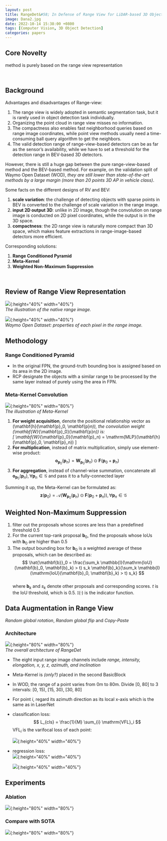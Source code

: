 ```yaml
---
layout: post
title: RangeDet&#58; In Defense of Range View for LiDAR-based 3D Object Detection
image: Dana2.jpg
date: 2022-10-14 15:38:00 +0800
tags: [Computer Vision, 3D Object Detection]
categories: papers
---
```




## Core Novelty
method is purely based on the range view representation

<br/>


## Background

Advantages and disadvantages of Range-view:

1. The range view is widely adopted in semantic segmentation task, but it is rarely used in object detection task individually.
2. Organizing the point cloud in range view misses no information.
3. The compactness also enables fast neighborhood queries based on range image coordinates, while point view methods usually need a time-consuming ball query algorithm to get the neighbors.
4. The valid detection range of range-view-based detectors can be as far as the sensor’s availability, while we have to set a threshold for the detection range in BEV-based 3D detectors.


However, there is still a huge gap between the pure range-view-based method and the BEV-based method. For example, on the validation split of Waymo Open Dataset (WOD), *they are still lower than state-of-the-art methods by a large margin (more than 20 points 3D AP in vehicle class)*.


Some facts on the different designs of RV and BEV:
1. **scale variation**: the challenge of detecting objects with sparse points in BEV is converted to the challenge of scale variation in the range image.
2. **input 2D output 3D**: unlike in 2D image, though the convolution on range image is conducted on 2D pixel coordinates, while the output is in the 3D space.
3. **compactness**: the 2D range view is naturally more compact than 3D space, which makes feature extractions in range-image-based detectors more efficient.

Corresponding solutions:
1. **Range Conditioned Pyramid**
2. **Meta-Kernel**
3. **Weighted Non-Maximum Suppression**

<br/>

## Review of Range View Representation

![](https://github.com/Zanue/Zanue.github.io/raw/main/images/blog_img/rangedet/rangedet-lidar.jpg){:height="40%" width="40%"}  
*The illustration of the native range image.*

![](https://github.com/Zanue/Zanue.github.io/raw/main/images/blog_img/rangedet/rangedet-wod.jpg){:height="40%" width="40%"}  
*Waymo Open Dataset: properties of each pixel in the range image.*


## Methodology

### Range Conditioned Pyramid
- In the original FPN, the ground-truth bounding box is assigned based on its area in the 2D image.
- RCP designate the objects with a similar range to be processed by the same layer instead of purely using the area in FPN.

### Meta-Kernel Convolution
![](https://github.com/Zanue/Zanue.github.io/raw/main/images/blog_img/rangedet/rangedet-metakernel.jpg){:height="80%" width="80%"}  
*The illustration of Meta-Kernel*

1. **For weight acquisition**, denote the positional relationship vector as \(\mathbf{h}(\mathbf{p}_0, \mathbf{p}_n)\), the convolution weight \(\mathbf{W}_{\mathbf{p}_0}(\mathbf{p}_n)\) is:  
   \[
   \mathbf{W}_{\mathbf{p}_0}(\mathbf{p}_n) = \mathrm{MLP}(\mathbf{h}(\mathbf{p}_0, \mathbf{p}_n))
   \]
2. **For multiplication**, instead of matrix multiplication, simply use element-wise product:  
    $$
    \mathbf{o}_{\mathbf{p}_0}(\mathbf{p}_n) = \mathbf{W}_{\mathbf{p}_0}(\mathbf{p}_n) \odot \mathbf{F}(\mathbf{p}_0 + \mathbf{p}_n)
    $$
3. **For aggregation**, instead of channel-wise summation, concatenate all $\mathbf{o}_{\mathbf{p}_0}(\mathbf{p}_n), \forall \mathbf{p}_n \in \mathcal{G}$ and pass it to a fully-connected layer

Summing it up, the Meta-Kernel can be formulated as: <br/>
$$
\mathbf{z}(\mathbf{p}_0) = \mathcal{A}(\mathbf{W}_{\mathbf{p}_0}(\mathbf{p}_n) \odot \mathbf{F}(\mathbf{p}_0 + \mathbf{p}_n)), \forall \mathbf{p}_n \in \mathcal{G}
$$

## Weighted Non-Maximum Suppression
1. filter out the proposals whose scores are less than a predefined threshold 0.5
2. For the current top-rank proposal $\mathbf{b}_0$, find the proposals whose IoUs with $\mathbf{b}_0$ are higher than 0.5
3. The output bounding box for $\mathbf{b}_0$ is a weighted average of these proposals, which can be described as:  
   $$
   \hat{\mathbf{b}}_0 = \frac{\sum_k \mathbb{I}(\mathrm{IoU}(\mathbf{b}_0, \mathbf{b}_k) > t) s_k \mathbf{b}_k}{\sum_k \mathbb{I}(\mathrm{IoU}(\mathbf{b}_0, \mathbf{b}_k) > t) s_k}
   $$  
   where $\mathbf{b}_k$ and $s_k$ denote other proposals and corresponding scores. $t$ is the IoU threshold, which is 0.5. $\mathbb{I}$(·) is the indicator function.

## Data Augmentation in Range View
*Random global rotation*, *Random global flip* and *Copy-Paste*


### Architecture
![](https://github.com/Zanue/Zanue.github.io/raw/main/images/blog_img/rangedet/rangedet-framework.jpg){:height="80%" width="80%"}  
*The overall architecture of RangeDet*

- The eight input range image channels include *range, intensity, elongation, x, y, z, azimuth, and inclination*
- Meta-Kernel is *(only?)* placed in the second BasicBlock
- In WOD, the range of a point varies from 0m to 80m. Divide [0, 80] to 3 intervals: [0, 15), [15, 30), [30, 80]
- For point $i$, regard its azimuth direction as its local x-axis which is the same as in LaserNet
- classification loss:  
  $$
   L_{cls} = \frac{1}{M} \sum_{i} \mathrm{VFL}_i
  $$
  $\mathrm{VFL}_i$ is the varifocal loss of each point:

  ![](https://github.com/Zanue/Zanue.github.io/raw/main/images/blog_img/rangedet/rangedet-vfl.jpg){:height="40%" width="40%"}
- regression loss: <br/>
  ![](https://github.com/Zanue/Zanue.github.io/raw/main/images/blog_img/rangedet/rangedet-regloss1.jpg){:height="40%" width="40%"}  

  ![](https://github.com/Zanue/Zanue.github.io/raw/main/images/blog_img/rangedet/rangedet-regloss2.jpg){:height="40%" width="40%"}



## Experiments

### Ablation
![](https://github.com/Zanue/Zanue.github.io/raw/main/images/blog_img/rangedet/rangedet-ablation.jpg){:height="80%" width="80%"}

### Compare with SOTA
![](https://github.com/Zanue/Zanue.github.io/raw/main/images/blog_img/rangedet/rangedet-sotacomp.jpg){:height="80%" width="80%"}



